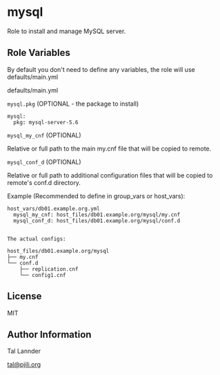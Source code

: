 mysql
=====

Role to install and manage MySQL server.


Role Variables
--------------

By default you don't need to define any variables, the role will use defaults/main.yml


defaults/main.yml

`mysql.pkg` (OPTIONAL - the package to install)

```
mysql:
  pkg: mysql-server-5.6
```

`mysql_my_cnf` (OPTIONAL)

  Relative or full path to the main my.cnf file that will be copied to remote.


`mysql_conf_d` (OPTIONAL)

  Relative or full path to additional configuration files that will be copied to remote's
  conf.d directory.


Example (Recommended to define in group_vars or host_vars):

```
host_vars/db01.example.org.yml
  mysql_my_cnf: host_files/db01.example.org/mysql/my.cnf
  mysql_conf_d: host_files/db01.example.org/mysql/conf.d


The actual configs:

host_files/db01.example.org/mysql
├── my.cnf
└── conf.d
    ├── replication.cnf
    └── config1.cnf
```

License
-------

MIT


Author Information
------------------

Tal Lannder

tal@pjili.org
